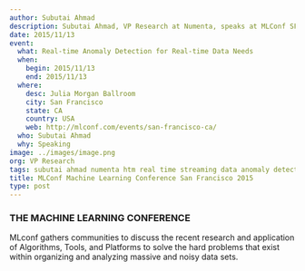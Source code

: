 ```yaml
---
author: Subutai Ahmad
description: Subutai Ahmad, VP Research at Numenta, speaks at MLConf SF on Real-time Anomaly Detection for Real-time Data Needs. MLconf gathers communities to discuss the recent research and application of Algorithms, Tools, and Platforms to solve the hard problems that exist within
date: 2015/11/13
event:
  what: Real-time Anomaly Detection for Real-time Data Needs
  when:
    begin: 2015/11/13
    end: 2015/11/13
  where:
    desc: Julia Morgan Ballroom
    city: San Francisco
    state: CA
    country: USA
    web: http://mlconf.com/events/san-francisco-ca/
  who: Subutai Ahmad
  why: Speaking
image: ../images/image.png
org: VP Research
tags: subutai ahmad numenta htm real time streaming data anomaly detection mlconf machine learning conference san francisco sf 2015
title: MLConf Machine Learning Conference San Francisco 2015
type: post
---
```


### THE MACHINE LEARNING CONFERENCE

MLconf gathers communities to discuss the recent research and application of
Algorithms, Tools, and Platforms to solve the hard problems that exist within
organizing and analyzing massive and noisy data sets.

